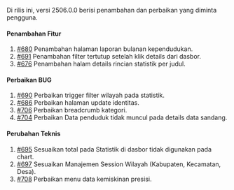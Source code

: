 Di rilis ini, versi 2506.0.0 berisi penambahan dan perbaikan yang diminta pengguna.

#### Penambahan Fitur

1. [#680](https://github.com/OpenSID/OpenKab/issues/680) Penambahan halaman laporan bulanan kependudukan.
2. [#691](https://github.com/OpenSID/OpenKab/issues/691) Penambahan filter tertutup setelah klik details dari dasbor. 
3. [#676](https://github.com/OpenSID/OpenKab/issues/676) Penambahan halam details rincian statistik per judul.

#### Perbaikan BUG

1. [#690](https://github.com/OpenSID/OpenKab/issues/690) Perbaikan trigger filter wilayah pada statistik.
2. [#686](https://github.com/OpenSID/OpenKab/issues/686) Perbaikan halaman update identitas.
3. [#706](https://github.com/OpenSID/OpenKab/issues/706) Perbaikan breadcrumb kategori.
4. [#704](https://github.com/OpenSID/OpenKab/issues/704) Perbaikan Data penduduk tidak muncul pada details data sandang.

#### Perubahan Teknis

1. [#695](https://github.com/OpenSID/OpenKab/issues/695) Sesuaikan total pada Statistik di dasbor tidak digunakan pada chart.
2. [#697](https://github.com/OpenSID/OpenKab/issues/697) Sesuaikan Manajemen Session Wilayah (Kabupaten, Kecamatan, Desa).
3. [#708](https://github.com/OpenSID/OpenKab/issues/708) Perbaikan menu data kemiskinan presisi.